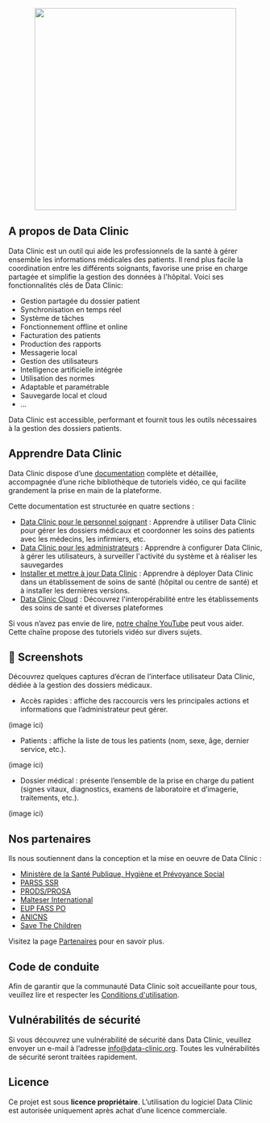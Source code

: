 <p align="center"><a href="https://data-clinic.org" target="_blank"><img src="https://data-clinic.org/logo.svg" width="400"></a></p>

## A propos de Data Clinic

Data Clinic est un outil qui aide les professionnels de la santé à gérer ensemble les informations médicales des patients. Il rend plus facile la coordination entre les différents soignants, favorise une prise en charge partagée et simplifie la gestion des données à l'hôpital. Voici ses fonctionnalités clés de Data Clinic:

- Gestion partagée du dossier patient
- Synchronisation en temps réel
- Système de tâches
- Fonctionnement offline et online
- Facturation des patients
- Production des rapports
- Messagerie local
- Gestion des utilisateurs
- Intelligence artificielle intégrée
- Utilisation des normes
- Adaptable et paramétrable
- Sauvegarde local et cloud
- ...

Data Clinic est accessible, performant et fournit tous les outils nécessaires à la gestion des dossiers patients.

## Apprendre Data Clinic

Data Clinic dispose d’une [documentation](https://data-clinic.org/documentation) complète et détaillée, accompagnée d’une riche bibliothèque de tutoriels vidéo, ce qui facilite grandement la prise en main de la plateforme.

Cette documentation est structurée en quatre sections :

- [Data Clinic pour le personnel soignant](https://data-clinic.org/documentation/utilisation) : Apprendre à utiliser Data Clinic pour gérer les dossiers médicaux et coordonner les soins des patients avec les médecins, les infirmiers, etc.
- [Data Clinic pour les administrateurs](https://data-clinic.org/documentation/administration) : Apprendre à configurer Data Clinic, à gérer les utilisateurs, à surveiller l'activité du système et à réaliser les sauvegardes
- [Installer et mettre à jour Data Clinic](https://data-clinic.org/documentation/installation) : Apprendre à déployer Data Clinic dans un établissement de soins de santé (hôpital ou centre de santé) et à installer les dernières versions.
- [Data Clinic Cloud](https://data-clinic.org/documentation/cloud) : Découvrez l'interopérabilité entre les établissements des soins de santé et diverses plateformes

Si vous n’avez pas envie de lire, [notre chaîne YouTube](https://www.youtube.com/@data-clinic-rdc) peut vous aider. Cette chaîne propose des tutoriels vidéo sur divers sujets.

## 📸 Screenshots

Découvrez quelques captures d’écran de l’interface utilisateur Data Clinic, dédiée à la gestion des dossiers médicaux.

- Accès rapides : affiche des raccourcis vers les principales actions et informations que l’administrateur peut gérer.

(image ici)

- Patients : affiche la liste de tous les patients (nom, sexe, âge, dernier service, etc.).

(image ici)

- Dossier médical : présente l’ensemble de la prise en charge du patient (signes vitaux, diagnostics, examens de laboratoire et d’imagerie, traitements, etc.).

(image ici)

## Nos partenaires

Ils nous soutiennent dans la conception et la mise en oeuvre de Data Clinic :

- [Ministère de la Santé Publique, Hygiène et Prévoyance Social](https://sante.gouv.cd)
- [PARSS SSR](https://sante.gouv.cd)
- [PRODS/PROSA](https://prods-rdc.com)
- [Malteser International](https://www.malteser-international.org/fr/sur-le-terrain/afrique/rd-congo.html)
- [EUP FASS PO](https://eupfasspo.org/)
- [ANICNS](https://anicns.gouv.cd)
- [Save The Children](https://savethechildren.net)

Visitez la page [Partenaires](https://data-clinic.org/sponsors) pour en savoir plus.

## Code de conduite

Afin de garantir que la communauté Data Clinic soit accueillante pour tous, veuillez lire et respecter les [Conditions d'utilisation](https://data-clinic.org/conditions).

## Vulnérabilités de sécurité

Si vous découvrez une vulnérabilité de sécurité dans Data Clinic, veuillez envoyer un e-mail à l’adresse [info@data-clinic.org](mailto:info@data-clinic.org). Toutes les vulnérabilités de sécurité seront traitées rapidement.

## Licence

Ce projet est sous **licence propriétaire**. L’utilisation du logiciel Data Clinic est autorisée uniquement après achat d’une licence commerciale.
